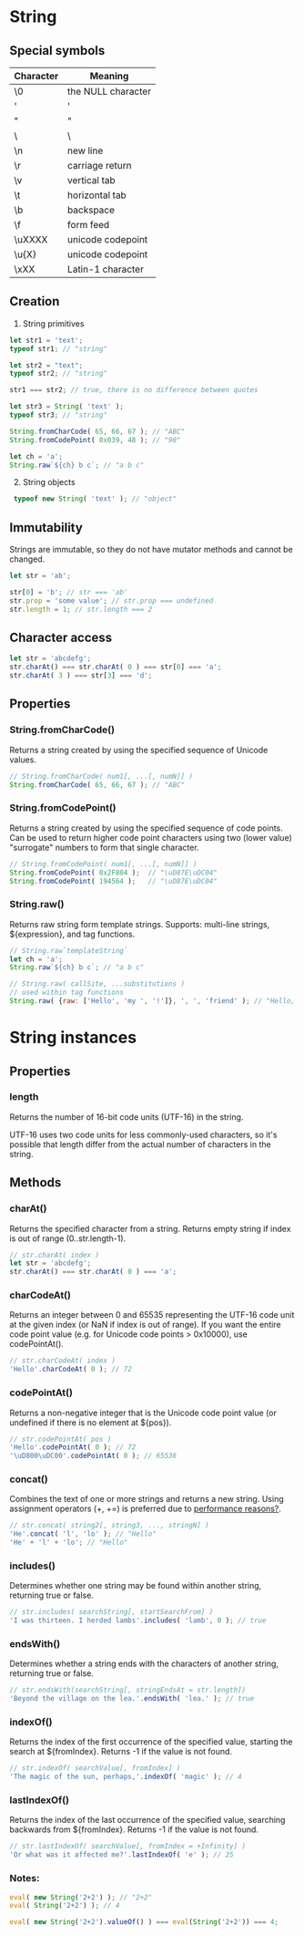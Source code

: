 # String
## Special symbols
| Character | Meaning            |
|-----------|--------------------|
| \0        | the NULL character |
| \'        | '                  |
| \"        | "                  |
| \\        | \                  |
| \n        | new line           |
| \r        | carriage return    |
| \v        | vertical tab       |
| \t        | horizontal tab     |
| \b        | backspace          |
| \f        | form feed          |
| \uXXXX    | unicode codepoint  |
| \u{X}     | unicode codepoint  |
| \xXX      | Latin-1 character  |

## Creation
1. String primitives
  ```javascript
  let str1 = 'text';
  typeof str1; // "string"

  let str2 = "text";
  typeof str2; // "string"

  str1 === str2; // true, there is no difference between quotes

  let str3 = String( 'text' );
  typeof str3; // "string"
  
  String.fromCharCode( 65, 66, 67 ); // "ABC"
  String.fromCodePoint( 0x039, 48 ); // "90"
  
  let ch = 'a';
  String.raw`${ch} b c`; // "a b c"
  ```
2. String objects

  ```javascript
   typeof new String( 'text' ); // "object"
  ```

## Immutability
Strings are immutable, so they do not have mutator methods and cannot be changed.
```javascript
let str = 'ab';

str[0] = 'b'; // str === 'ab'
str.prop = 'some value'; // str.prop === undefined
str.length = 1; // str.length === 2
```

## Character access
```javascript
let str = 'abcdefg';
str.charAt() === str.charAt( 0 ) === str[0] === 'a';
str.charAt( 3 ) === str[3] === 'd';
```

## Properties

### String.fromCharCode()
Returns a string created by using the specified sequence of Unicode values.
```javascript
// String.fromCharCode( num1[, ...[, numN]] )
String.fromCharCode( 65, 66, 67 ); // "ABC"
```

### String.fromCodePoint()
Returns a string created by using the specified sequence of code points.
Can be used to return higher code point characters using two (lower value) "surrogate" numbers to form that single character.
```javascript
// String.fromCodePoint( num1[, ...[, numN]] )
String.fromCodePoint( 0x2F804 );  // "\uD87E\uDC04"
String.fromCodePoint( 194564 );   // "\uD87E\uDC04"
```

### String.raw()
Returns raw string form template strings.
Supports: multi-line strings, ${expression}, and tag functions.
```javascript
// String.raw`templateString`
let ch = 'a';
String.raw`${ch} b c`; // "a b c"

// String.raw( callSite, ...substitutions )
// used within tag functions
String.raw( {raw: ['Hello', 'my ', '!']}, ', ', 'friend' ); // "Hello, my friend!"
```

# String instances

## Properties

### length
Returns the number of 16-bit code units (UTF-16) in the string.

UTF-16 uses two code units for less commonly-used characters, so it's possible that length differ from the actual number of characters in the string.

## Methods

### charAt()
Returns the specified character from a string. Returns empty string if index is out of range (0..str.length-1).
```javascript
// str.charAt( index )
let str = 'abcdefg';
str.charAt() === str.charAt( 0 ) === 'a';
```

### charCodeAt()
Returns an integer between 0 and 65535 representing the UTF-16 code unit at the given index (or NaN if index is out of range). If you want the entire code point value (e.g. for Unicode code points > 0x10000), use codePointAt().
```javascript
// str.charCodeAt( index )
'Hello'.charCodeAt( 0 ); // 72
```

### codePointAt()
Returns a non-negative integer that is the Unicode code point value (or undefined if there is no element at ${pos}).
```javascript
// str.codePointAt( pos )
'Hello'.codePointAt( 0 ); // 72
'\uD800\uDC00'.codePointAt( 0 ); // 65536
```

### concat()
Combines the text of one or more strings and returns a new string.
Using assignment operators (+, +=) is preferred due to [performance reasons?](https://jsperf.com/concat-vs-plus-vs-join).
```javascript
// str.concat( string2[, string3, ..., stringN] )
'He'.concat( 'l', 'lo' ); // "Hello"
'He' + 'l' + 'lo'; // "Hello"
```

### includes()
Determines whether one string may be found within another string, returning true or false.
```javascript
// str.includes( searchString[, startSearchFrom] )
'I was thirteen. I herded lambs'.includes( 'lamb', 0 ); // true
```

### endsWith()
Determines whether a string ends with the characters of another string, returning true or false.
```javascript
// str.endsWith(searchString[, stringEndsAt = str.length])
'Beyond the village on the lea.'.endsWith( 'lea.' ); // true
```

### indexOf()
Returns the index of the first occurrence of the specified value, starting the search at ${fromIndex}. Returns -1 if the value is not found.
```javascript
// str.indexOf( searchValue[, fromIndex] )
'The magic of the sun, perhaps,'.indexOf( 'magic' ); // 4
```

### lastIndexOf()
Returns the index of the last occurrence of the specified value, searching backwards from ${fromIndex}. Returns -1 if the value is not found.
```javascript
// str.lastIndexOf( searchValue[, fromIndex = +Infinity] )
'Or what was it affected me?'.lastIndexOf( 'e' ); // 25
```

### Notes:
```javascript
eval( new String('2+2') ); // "2+2"
eval( String('2+2') ); // 4

eval( new String('2+2').valueOf() ) === eval(String('2+2')) === 4;
```
  